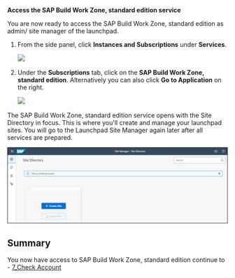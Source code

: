 **Access the SAP Build Work Zone, standard edition service**

You are now ready to access the SAP Build Work Zone, standard edition as admin/ site manager of the launchpad.


1. From the side panel, click **Instances and Subscriptions** under **Services**.
  
     ![](../images/Instances_and_subscriptions.png)

2. Under the <strong>Subscriptions</strong> tab, click on the <strong> SAP Build Work Zone, standard edition</strong>. Alternatively you can also click <strong>Go to Application</strong> on the right.</p>
  
     ![](../images/Go_to_application.png)

The SAP Build Work Zone, standard edition service opens with the Site Directory in focus. This is where you'll create and manage your launchpad sites. You will go to the Launchpad Site Manager again later after all services are prepared.

![](../images/Open_site_directory.png)


## Summary

You now have access to SAP Build Work Zone, standard edition continue to - [7_Check Account](https://github.com/SAP-samples/teched2023-XP162/blob/main/Exercises/2_Setup/7_Check%20Account.md)

